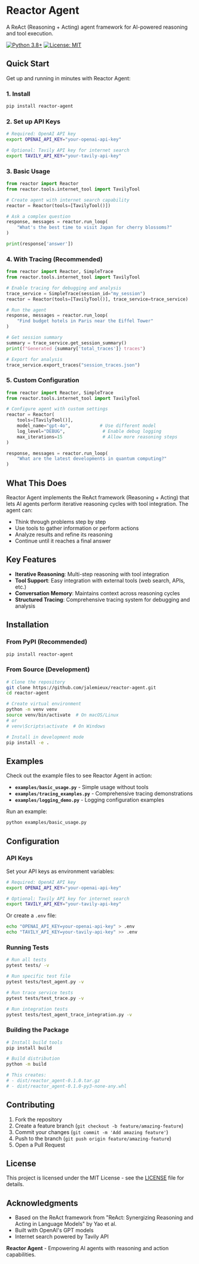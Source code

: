# Reactor Agent

A ReAct (Reasoning + Acting) agent framework for AI-powered reasoning and tool execution.

[![Python 3.8+](https://img.shields.io/badge/python-3.8+-blue.svg)](https://www.python.org/downloads/)
[![License: MIT](https://img.shields.io/badge/License-MIT-yellow.svg)](https://opensource.org/licenses/MIT)

## Quick Start

Get up and running in minutes with Reactor Agent:

### 1. Install

```bash
pip install reactor-agent
```

### 2. Set up API Keys

```bash
# Required: OpenAI API key
export OPENAI_API_KEY="your-openai-api-key"

# Optional: Tavily API key for internet search
export TAVILY_API_KEY="your-tavily-api-key"
```

### 3. Basic Usage

```python
from reactor import Reactor
from reactor.tools.internet_tool import TavilyTool

# Create agent with internet search capability
reactor = Reactor(tools=[TavilyTool()])

# Ask a complex question
response, messages = reactor.run_loop(
    "What's the best time to visit Japan for cherry blossoms?"
)

print(response['answer'])
```

### 4. With Tracing (Recommended)

```python
from reactor import Reactor, SimpleTrace
from reactor.tools.internet_tool import TavilyTool

# Enable tracing for debugging and analysis
trace_service = SimpleTrace(session_id="my_session")
reactor = Reactor(tools=[TavilyTool()], trace_service=trace_service)

# Run the agent
response, messages = reactor.run_loop(
    "Find budget hotels in Paris near the Eiffel Tower"
)

# Get session summary
summary = trace_service.get_session_summary()
print(f"Generated {summary['total_traces']} traces")

# Export for analysis
trace_service.export_traces("session_traces.json")
```

### 5. Custom Configuration

```python
from reactor import Reactor, SimpleTrace
from reactor.tools.internet_tool import TavilyTool

# Configure agent with custom settings
reactor = Reactor(
    tools=[TavilyTool()],
    model_name="gpt-4o",           # Use different model
    log_level="DEBUG",              # Enable debug logging
    max_iterations=15               # Allow more reasoning steps
)

response, messages = reactor.run_loop(
    "What are the latest developments in quantum computing?"
)
```

## What This Does

Reactor Agent implements the ReAct framework (Reasoning + Acting) that lets AI agents perform iterative reasoning cycles with tool integration. The agent can:

- Think through problems step by step
- Use tools to gather information or perform actions
- Analyze results and refine its reasoning
- Continue until it reaches a final answer

## Key Features

- **Iterative Reasoning**: Multi-step reasoning with tool integration
- **Tool Support**: Easy integration with external tools (web search, APIs, etc.)
- **Conversation Memory**: Maintains context across reasoning cycles
- **Structured Tracing**: Comprehensive tracing system for debugging and analysis

## Installation

### From PyPI (Recommended)

```bash
pip install reactor-agent
```

### From Source (Development)

```bash
# Clone the repository
git clone https://github.com/jalemieux/reactor-agent.git
cd reactor-agent

# Create virtual environment
python -m venv venv
source venv/bin/activate  # On macOS/Linux
# or
# venv\Scripts\activate  # On Windows

# Install in development mode
pip install -e .
```


## Examples

Check out the example files to see Reactor Agent in action:

- **`examples/basic_usage.py`** - Simple usage without tools
- **`examples/tracing_examples.py`** - Comprehensive tracing demonstrations
- **`examples/logging_demo.py`** - Logging configuration examples

Run an example:

```bash
python examples/basic_usage.py
```

## Configuration

### API Keys

Set your API keys as environment variables:

```bash
# Required: OpenAI API key
export OPENAI_API_KEY="your-openai-api-key"

# Optional: Tavily API key for internet search
export TAVILY_API_KEY="your-tavily-api-key"
```

Or create a `.env` file:

```bash
echo "OPENAI_API_KEY=your-openai-api-key" > .env
echo "TAVILY_API_KEY=your-tavily-api-key" >> .env
```



### Running Tests

```bash
# Run all tests
pytest tests/ -v

# Run specific test file
pytest tests/test_agent.py -v

# Run trace service tests
pytest tests/test_trace.py -v

# Run integration tests
pytest tests/test_agent_trace_integration.py -v
```



### Building the Package

```bash
# Install build tools
pip install build

# Build distribution
python -m build

# This creates:
# - dist/reactor_agent-0.1.0.tar.gz
# - dist/reactor_agent-0.1.0-py3-none-any.whl
```

## Contributing

1. Fork the repository
2. Create a feature branch (`git checkout -b feature/amazing-feature`)
3. Commit your changes (`git commit -m 'Add amazing feature'`)
4. Push to the branch (`git push origin feature/amazing-feature`)
5. Open a Pull Request

## License

This project is licensed under the MIT License - see the [LICENSE](LICENSE) file for details.

## Acknowledgments

- Based on the ReAct framework from "ReAct: Synergizing Reasoning and Acting in Language Models" by Yao et al.
- Built with OpenAI's GPT models
- Internet search powered by Tavily API


**Reactor Agent** - Empowering AI agents with reasoning and action capabilities.
